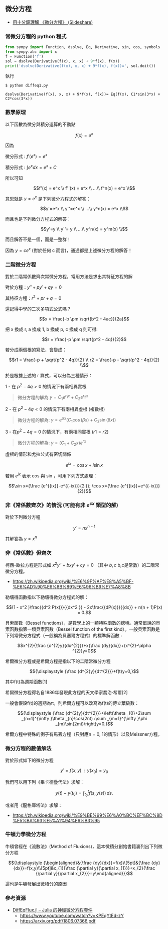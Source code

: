 ## 微分方程

* [用十分鐘理解 《微分方程》 (Slideshare)](https://www.slideshare.net/ccckmit/ss-155032312)

### 常微分方程的 python 程式

```py
from sympy import Function, dsolve, Eq, Derivative, sin, cos, symbols
from sympy.abc import x
f = Function('f')
sol = dsolve(Derivative(f(x), x, x) + 9*f(x), f(x))
print('dsolve(Derivative(f(x), x, x) + 9*f(x), f(x))=', sol.doit())

```

執行

```
$ python diffeq1.py

dsolve(Derivative(f(x), x, x) + 9*f(x), f(x))= Eq(f(x), C1*sin(3*x) + C2*cos(3*x))
```

### 數學原理

以下函數為微分與積分運算的不動點

```math
f(x) = e^x
```

因為 

微分形式 :  $`f'(e^x) = e^x`$

積分形式 :  $`\int e^x dx = e^x + C`$

所以可知

```math
f'(x) = e^x \\
f''(x) = e^x \\
...\\
f^n(x) = e^x \\
```

意思就是 $`y=e^x`$ 是下列微分方程式的解答：

```math
y'=e^x \\
y''=e^x \\
...\\
y^n(x) = e^x \\
```

而且也是下列微分方程式的解答：

```math
y'=y \\
y''= y \\
...\\
y^n(x) = y^m(x) \\
```

而且解答不是一個，而是一整群！

因為  $`y=c e^x`$  (對於任何 c 而言)，通通都是上述微分方程的解答！

### 二階微分方程

對於二階常係數齊次常微分方程，常用方法是求出其特征方程的解

對於方程：$`y''+py'+qy=0`$

其特征方程：$`r^2+pr+q=0`$

還記得中學的二次多項式公式嗎？

```math
x = \frac{-b \pm \sqrt{b^2 - 4ac}}{2a}
```

把 x 換成 r, a 換成 1, b 換成 p, c 換成 q 則可得:

```math
r = \frac{-p \pm \sqrt{p^2 - 4q}}{2}
```

若分成兩個根的寫法，會變成：

```math
r1 = \frac{-p + \sqrt{p^2 - 4q}}{2} \\
r2 = \frac{-p - \sqrt{p^2 - 4q}}{2} \\
```

於是根據上述的 r 算式，可以分為三種情形：

1 - 在 $`p^2 - 4q > 0 `$ 的情況下有兩相異實根

> 微分方程的解為 $`y=C_1 e^{r_1 x}+C_2 e^{r_2 x}`$

2 - 在 $`p^2 - 4q < 0 `$ 的情況下有兩相異虛根 (複數根)

> 微分方程的解為: $`y=e^{\alpha x} (C_1 \cos (\beta x) + C_2 \sin (\beta x))`$

3 - 在$`p^2 - 4q = 0`$ 的情況下，有兩相同實根 ($`r1 = r2`$)

> 微分方程的解為: $`y=(C_1+C_2 x) e^{r x}`$

虛根的情形和尤拉公式有密切關係

```math
e^{ix} = \cos x + i\sin x
```

若用 $`e^{{ix}}`$ 表示 cos 與 sin ，可用下列方式處理：

```math
\sin x={\frac  {e^{{ix}}-e^{{-ix}}}{2i}}; \cos x={\frac  {e^{{ix}}+e^{{-ix}}}{2}}
```

### 非《常係數齊次》的情況 (可能有非 $`e^{cx}`$ 類型的解)

對於下列微分方程

```math
y'=nx^{n-1}
```

其解答為 $`y=x^n`$

### 非《常係數》但齊次

柯西-歐拉方程是形式如 $`x^{2}y''+bxy'+cy=0`$ （其中 $`{\displaystyle b,c}`$ b,c是常數）的二階常微分方程。

* https://zh.wikipedia.org/wiki/%E6%9F%AF%E8%A5%BF-%E6%AD%90%E6%8B%89%E6%96%B9%E7%A8%8B

勒壤得函數指以下勒壤得微分方程式的解：

```math
(1 - x^2 )\frac{{d^2 P(x)}}{{dx^2 }} - 2x\frac{{dP(x)}}{{dx}} + n(n + 1)P(x) = 0.
```

貝索函數（Bessel functions），是數學上的一類特殊函數的總稱。通常單說的貝索函數指第一類貝索函數（Bessel function of the first kind）。一般貝索函數是下列常微分方程式（一般稱為貝塞爾方程式）的標準解函數 :

```math
x^{2}{\frac {d^{2}y}{dx^{2}}}+x{\frac {dy}{dx}}+(x^{2}-\alpha ^{2})y=0
```

希爾微分方程或是希爾方程是指以下的二階常微分方程

```math
{\displaystyle {\frac {d^{2}y}{dt^{2}}}+f(t)y=0,}
```

其中f(t)為週期函數[1]

希爾微分方程得名自1886年發現此方程的天文學家喬治·希爾[2]

一般會假設f(t)的週期為π，則希爾方程可以改寫為f(t)的傅立葉級數：

```math
{\displaystyle {\frac {d^{2}y}{dt^{2}}}+\left(\theta _{0}+2\sum _{n=1}^{\infty }\theta _{n}\cos(2nt)+\sum _{m=1}^{\infty }\phi _{m}\sin(2mt)\right)y=0.}
```

希爾方程中特殊的例子有馬丟方程（只對應n = 0, 1的情形）以及Meissner方程。

### 微分方程的數值解法

對於形式如下的微分方程

```math
y'=f(x,y) \;\;;\;\; y(x_0) = y_0
```

我們可以用下列《畢卡德疊代法》求解：

```math
y(t)-y(t_{0})=\int _{{t_{0}}}^{t}f(s,y(s))\,ds.
```

或者用《龍格庫塔法》求解：

* https://zh.wikipedia.org/wiki/%E9%BE%99%E6%A0%BC%EF%BC%8D%E5%BA%93%E5%A1%94%E6%B3%95




### 牛頓力學微分方程

牛頓曾經在《流數法》(Method of Fluxions)，這本微積分創始書籍裏列出下列微分方程

```math
{\displaystyle {\begin{aligned}&{\frac {dy}{dx}}=f(x)\\[5pt]&{\frac {dy}{dx}}=f(x,y)\\[5pt]&x_{1}{\frac {\partial y}{\partial x_{1}}}+x_{2}{\frac {\partial y}{\partial x_{2}}}=y\end{aligned}}}
```

這也是牛頓發展出微積分的原因



### 參考資源

* [DiffEqFlux.jl – Julia 的神經微分方程套件](https://julialang.org/blog/2019/04/fluxdiffeq-zh_tw)
    * https://www.youtube.com/watch?v=KPEqYtEd-zY
    * https://arxiv.org/pdf/1806.07366.pdf
